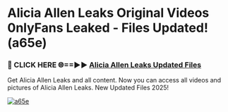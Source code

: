 # Alicia Allen Leaks Original Videos 0nlyFans Leaked - Files Updated! (a65e)

<h3>🔴 CLICK HERE 🌐==►► <a href="https://tinyurl.com/2m67pmp6" rel="nofollow">Alicia Allen Leaks Updated Files</a></h3>

Get Alicia Allen Leaks and all content. Now you can access all videos and pictures of Alicia Allen Leaks. New Updated Files 2025!

[![a65e](https://i.imgur.com/H4QAA4z.gif)](https://tinyurl.com/2m67pmp6)